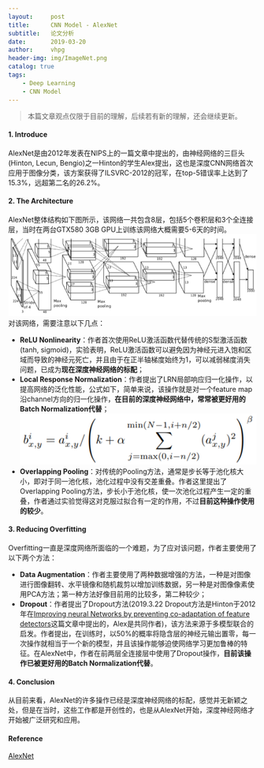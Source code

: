 ```yaml
---
layout:     post
title:      CNN Model - AlexNet
subtitle:   论文分析
date:       2019-03-20
author:     vhpg
header-img: img/ImageNet.png
catalog: true
tags:
    - Deep Learning
    - CNN Model
---
```

> 本篇文章观点仅限于目前的理解，后续若有新的理解，还会继续更新。

#### 1. Introduce
  AlexNet是由2012年发表在NIPS上的一篇文章中提出的，由神经网络的三巨头(Hinton, Lecun, Bengio)之一Hinton的学生Alex提出，这也是深度CNN网络首次应用于图像分类，该方案获得了ILSVRC-2012的冠军，在top-5错误率上达到了15.3%，远超第二名的26.2%。

#### 2. The Architecture
  AlexNet整体结构如下图所示，该网络一共包含8层，包括5个卷积层和3个全连接层，当时在两台GTX580 3GB GPU上训练该网络大概需要5-6天的时间。
  ![AlexNet-Net](/img/AlexNet-Net.png)
  对该网络，需要注意以下几点：
  * **ReLU Nonlinearity**：作者首次使用ReLU激活函数代替传统的S型激活函数(tanh, sigmoid)，实验表明，ReLU激活函数可以避免因为神经元进入饱和区域而导致的神经元死亡，并且由于在正半轴梯度始终为1，可以减弱梯度消失问题，已成为**现在深度神经网络的标配**；
  * **Local Response Normalization**：作者提出了LRN局部响应归一化操作，以提高网络的泛化性能，公式如下，简单来说，该操作就是对一个feature map沿channel方向的归一化操作，**在目前的深度神经网络中，常常被更好用的Batch Normalization代替**；
    ![2019-03-20_090256](/assets/2019-03-20_090256.png)
  * **Overlapping Pooling**：对传统的Pooling方法，通常是步长等于池化核大小，即对于同一池化核，池化过程中没有交差重叠。作者这里提出了Overlapping Pooling方法，步长小于池化核，使一次池化过程产生一定的重叠，作者通过实验觉得这对克服过拟合有一定的作用，不过**目前这种操作使用的较少**。

#### 3. Reducing Overfitting
  Overfitting一直是深度网络所面临的一个难题，为了应对该问题，作者主要使用了以下两个方法：
  * **Data Augmentation**：作者主要使用了两种数据增强的方法，一种是对图像进行图像翻转、水平镜像和随机裁剪以增加训练数据，另一种是对图像像素使用PCA方法；第一种方法好像目前用的比较多，第二种较少；
  * **Dropout**：作者提出了Dropout方法(2019.3.22 Dropout方法是Hinton于2012年在[Improving neural Networks by preventing co-adaptation of feature detectors](https://arxiv.org/abs/1207.0580)这篇文章中提出的，Alex是共同作者)，该方法来源于多模型联合的启发。作者提出，在训练时，以50%的概率将隐含层的神经元输出置零，每一次操作就相当于一个新的模型，并且该操作能够迫使网络学习更加鲁棒的特征。在AlexNet中，作者在前两层全连接层中使用了Dropout操作，**目前该操作已被更好用的Batch Normalization代替**。

#### 4. Conclusion
  从目前来看，AlexNet的许多操作已经是深度神经网络的标配，感觉并无新颖之处，但是在当时，这些工作都是开创性的，也是从AlexNet开始，深度神经网络才开始被广泛研究和应用。

#### Reference
[AlexNet](https://papers.nips.cc/paper/4824-imagenet-classification-with-deep-convolutional-neural-networks.pdf)
